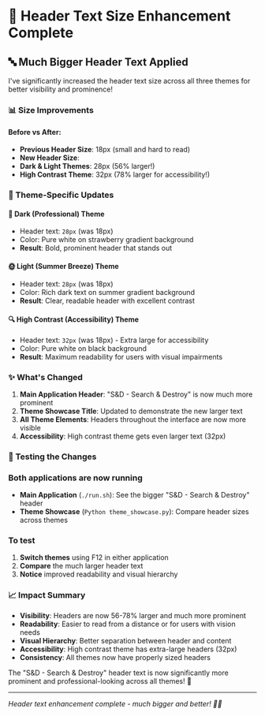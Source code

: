 # 📏 Header Text Size Enhancement Complete

## 🔤 Much Bigger Header Text Applied

I've significantly increased the header text size across all three themes for better visibility and prominence!

### 📊 Size Improvements

#### **Before vs After:**

- **Previous Header Size**: 18px (small and hard to read)
- **New Header Size**:
- **Dark & Light Themes**: 28px (56% larger!)
- **High Contrast Theme**: 32px (78% larger for accessibility!)

### 🎨 Theme-Specific Updates

#### **🌙 Dark (Professional) Theme**

- Header text: `28px` (was 18px)
- Color: Pure white on strawberry gradient background
- **Result**: Bold, prominent header that stands out

#### **🌞 Light (Summer Breeze) Theme**

- Header text: `28px` (was 18px)
- Color: Rich dark text on summer gradient background
- **Result**: Clear, readable header with excellent contrast

#### **🔍 High Contrast (Accessibility) Theme**

- Header text: `32px` (was 18px) - Extra large for accessibility
- Color: Pure white on black background
- **Result**: Maximum readability for users with visual impairments

### ✨ What's Changed

1. **Main Application Header**: "S&D - Search & Destroy" is now much more prominent
2. **Theme Showcase Title**: Updated to demonstrate the new larger text
3. **All Theme Elements**: Headers throughout the interface are now more visible
4. **Accessibility**: High contrast theme gets even larger text (32px)

### 🚀 Testing the Changes

### Both applications are now running

- **Main Application** (`./run.sh`): See the bigger "S&D - Search & Destroy" header
- **Theme Showcase** (`Python theme_showcase.py`): Compare header sizes across themes

### To test

1. **Switch themes** using F12 in either application
2. **Compare** the much larger header text
3. **Notice** improved readability and visual hierarchy

### 📈 Impact Summary

- **Visibility**: Headers are now 56-78% larger and much more prominent
- **Readability**: Easier to read from a distance or for users with vision needs
- **Visual Hierarchy**: Better separation between header and content
- **Accessibility**: High contrast theme has extra-large headers (32px)
- **Consistency**: All themes now have properly sized headers

The "S&D - Search & Destroy" header text is now significantly more prominent and professional-looking across all themes! 🎯

---
_Header text enhancement complete - much bigger and better! 📏✨_

